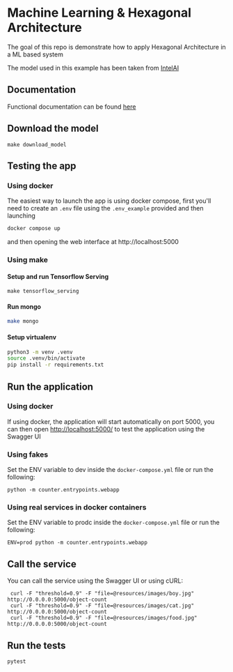 # Machine Learning & Hexagonal Architecture

The goal of this repo is demonstrate how to apply Hexagonal Architecture in a ML based system 

The model used in this example has been taken from 
[IntelAI](https://github.com/IntelAI/models/blob/master/docs/object_detection/tensorflow_serving/Tutorial.md)

## Documentation
Functional documentation can be found [here](docs)

## Download the model
```
make download_model
```

## Testing the app
### Using docker
The easiest way to launch the app is using docker compose, first you'll
need to create an `.env` file using the `.env_example` provided and then launching
```bash
docker compose up
```
and then opening the web interface at http://localhost:5000

### Using make
#### Setup and run Tensorflow Serving

```
make tensorflow_serving
```


#### Run mongo 

```bash
make mongo
```


#### Setup virtualenv

```bash
python3 -m venv .venv
source .venv/bin/activate
pip install -r requirements.txt
```

## Run the application

### Using docker
If using docker, the application will start automatically on port 5000, you can then open
[http://localhost:5000/](http://localhost:5000/) to test the application
using the Swagger UI

### Using fakes
Set the ENV variable to dev inside the `docker-compose.yml` file or run the following:
```
python -m counter.entrypoints.webapp
```

### Using real services in docker containers
Set the ENV variable to prodc inside the `docker-compose.yml` file or run the following:

```
ENV=prod python -m counter.entrypoints.webapp
```

## Call the service
You can call the service using the Swagger UI or using cURL:
```shell script
 curl -F "threshold=0.9" -F "file=@resources/images/boy.jpg" http://0.0.0.0:5000/object-count
 curl -F "threshold=0.9" -F "file=@resources/images/cat.jpg" http://0.0.0.0:5000/object-count
 curl -F "threshold=0.9" -F "file=@resources/images/food.jpg" http://0.0.0.0:5000/object-count
```

## Run the tests

```
pytest
```